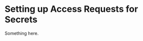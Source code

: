 [title]: # (Setting up Access Requests for Secrets)
[tags]: # (XXX)
[priority]: # (1584)
# Setting up Access Requests for Secrets
Something here.
